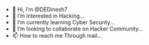 - 👋 Hi, I’m @DEDinesh7
- 👀 I’m interested in Hacking...
- 🌱 I’m currently learning Cyber Security...
- 💞️ I’m looking to collaborate on Hacker Community...
- 📫 How to reach me Through mail...

<!---
DEDinesh7/DEDinesh7 is a ✨ special ✨ repository because its `README.md` (this file) appears on your GitHub profile.
You can click the Preview link to take a look at your changes.
--->
